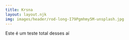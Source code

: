 ```yaml
---
title: Krsna
layout: layout.njk
img: images/header/rod-long-I79Pgmhmy5M-unsplash.jpg
---
```

Este é um teste total desses aí
